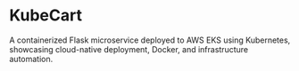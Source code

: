 # KubeCart
A containerized Flask microservice deployed to AWS EKS using Kubernetes, showcasing cloud-native deployment, Docker, and infrastructure automation.
